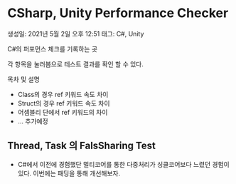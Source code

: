 # CSharp, Unity Performance Checker

생성일: 2021년 5월 2일 오후 12:51
태그: C#, Unity

C#의 퍼포먼스 체크를 기록하는 곳

각 항목을 눌러봄으로 테스트 결과를 확인 할 수 있다.

목차 및 설명

- Class의 경우 ref 키워드 속도 차이
- Struct의 경우 ref 키워드 속도 차이
- 어셈블리 단에서 ref 키워드의 차이
- ... 추가예정

## Thread, Task 의 FalsSharing Test

- C#에서 이전에 경험했단 멀티코어를 통한 다중처리가 싱클코어보다 느렸던 경험이 있다.
이번에는 패딩을 통해 개선해보자.
